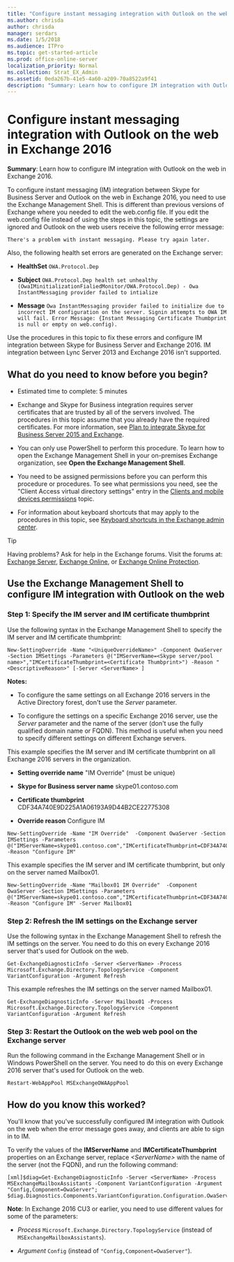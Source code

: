 ```yaml
---
title: "Configure instant messaging integration with Outlook on the web in Exchange 2016"
ms.author: chrisda
author: chrisda
manager: serdars
ms.date: 1/5/2018
ms.audience: ITPro
ms.topic: get-started-article
ms.prod: office-online-server
localization_priority: Normal
ms.collection: Strat_EX_Admin
ms.assetid: 0eda267b-41e5-4a60-a209-70a8522a9f41
description: "Summary: Learn how to configure IM integration with Outlook on the web in Exchange 2016."
---
```


# Configure instant messaging integration with Outlook on the web in Exchange 2016

 **Summary**: Learn how to configure IM integration with Outlook on the web in Exchange 2016.
  
To configure instant messaging (IM) integration between Skype for Business Server and Outlook on the web in Exchange 2016, you need to use the Exchange Management Shell. This is different than previous versions of Exchange where you needed to edit the web.config file. If you edit the web.config file instead of using the steps in this topic, the settings are ignored and Outlook on the web users receive the following error message:
  
 `There's a problem with instant messaging. Please try again later.`
  
Also, the following health set errors are generated on the Exchange server:
  
- **HealthSet** `OWA.Protocol.Dep`
    
- **Subject** `OWA.Protocol.Dep health set unhealthy (OwaIMinitializationFialiedMonitor/OWA.Protocol.Dep) - Owa InstantMessaging provider failed to intialize`
    
- **Message** `Owa InstantMessaging provider failed to initialize due to incorrect IM configuration on the server. Signin attempts to OWA IM will fail. Error Message: {Instant Messaging Certificate Thumbprint is null or empty on web.config).`
    
Use the procedures in this topic to fix these errors and configure IM integration between Skype for Business Server and Exchange 2016. IM integration between Lync Server 2013 and Exchange 2016 isn't supported.
  
## What do you need to know before you begin?

- Estimated time to complete: 5 minutes
    
- Exchange and Skype for Business integration requires server certificates that are trusted by all of the servers involved. The procedures in this topic assume that you already have the required certificates. For more information, see [Plan to integrate Skype for Business Server 2015 and Exchange](https://go.microsoft.com/fwlink/p/?linkid=282082).
    
- You can only use PowerShell to perform this procedure. To learn how to open the Exchange Management Shell in your on-premises Exchange organization, see **Open the Exchange Management Shell**.
    
- You need to be assigned permissions before you can perform this procedure or procedures. To see what permissions you need, see the "Client Access virtual directory settings" entry in the [Clients and mobile devices permissions](../../permissions/feature-permissions/client-and-mobile-device-perms.md) topic. 
    
- For information about keyboard shortcuts that may apply to the procedures in this topic, see [Keyboard shortcuts in the Exchange admin center](../../about-documentation/eac-keyboard-shortcuts.md).
    
> [!TIP]
> Having problems? Ask for help in the Exchange forums. Visit the forums at: [Exchange Server](https://go.microsoft.com/fwlink/p/?linkId=60612), [Exchange Online](https://go.microsoft.com/fwlink/p/?linkId=267542), or [Exchange Online Protection](https://go.microsoft.com/fwlink/p/?linkId=285351). 
  
## Use the Exchange Management Shell to configure IM integration with Outlook on the web

### Step 1: Specify the IM server and IM certificate thumbprint

Use the following syntax in the Exchange Management Shell to specify the IM server and IM certificate thumbprint:
  
```
New-SettingOverride -Name "<UniqueOverrideName>" -Component OwaServer -Section IMSettings -Parameters @("IMServerName=<Skype server/pool  name>","IMCertificateThumbprint=<Certificate Thumbprint>") -Reason "<DescriptiveReason>" [-Server <ServerName> ]
```

 **Notes:**
  
- To configure the same settings on all Exchange 2016 servers in the Active Directory forest, don't use the  _Server_ parameter. 
    
- To configure the settings on a specific Exchange 2016 server, use the  _Server_ parameter and the name of the server (don't use the fully qualified domain name or FQDN). This method is useful when you need to specify different settings on different Exchange servers. 
    
This example specifies the IM server and IM certificate thumbprint on all Exchange 2016 servers in the organization.
  
- **Setting override name** "IM Override" (must be unique) 
    
- **Skype for Business server name** skype01.contoso.com 
    
- **Certificate thumbprint** CDF34A740E9D225A1A06193A9D44B2CE22775308 
    
- **Override reason** Configure IM 
    
```
New-SettingOverride -Name "IM Override"  -Component OwaServer -Section IMSettings -Parameters @("IMServerName=skype01.contoso.com","IMCertificateThumbprint=CDF34A740E9D225A1A06193A9D44B2CE22775308") -Reason "Configure IM"
```

This example specifies the IM server and IM certificate thumbprint, but only on the server named Mailbox01.
  
```
New-SettingOverride -Name "Mailbox01 IM Override"  -Component OwaServer -Section IMSettings -Parameters @("IMServerName=skype01.contoso.com","IMCertificateThumbprint=CDF34A740E9D225A1A06193A9D44B2CE22775308") -Reason "Configure IM" -Server Mailbox01
```

### Step 2: Refresh the IM settings on the Exchange server

Use the following syntax in the Exchange Management Shell to refresh the IM settings on the server. You need to do this on every Exchange 2016 server that's used for Outlook on the web.
  
```
Get-ExchangeDiagnosticInfo -Server <ServerName> -Process Microsoft.Exchange.Directory.TopologyService -Component VariantConfiguration -Argument Refresh
```

This example refreshes the IM settings on the server named Mailbox01.
  
```
Get-ExchangeDiagnosticInfo -Server Mailbox01 -Process Microsoft.Exchange.Directory.TopologyService -Component VariantConfiguration -Argument Refresh
```

### Step 3: Restart the Outlook on the web web pool on the Exchange server

Run the following command in the Exchange Management Shell or in Windows PowerShell on the server. You need to do this on every Exchange 2016 server that's used for Outlook on the web.
  
```
Restart-WebAppPool MSExchangeOWAAppPool
```

## How do you know this worked?

You'll know that you've successfully configured IM integration with Outlook on the web when the error message goes away, and clients are able to sign in to IM.
  
To verify the values of the **IMServerName** and **IMCertificateThumbprint** properties on an Exchange server, replace  _\<ServerName\>_ with the name of the server (not the FQDN), and run the following command: 
  
```
[xml]$diag=Get-ExchangeDiagnosticInfo -Server <ServerName> -Process MSExchangeMailboxAssistants -Component VariantConfiguration -Argument "Config,Component=OwaServer"; $diag.Diagnostics.Components.VariantConfiguration.Configuration.OwaServer.IMSettings
```

 **Note**: In Exchange 2016 CU3 or earlier, you need to use different values for some of the parameters:
  
-  _Process_ `Microsoft.Exchange.Directory.TopologyService` (instead of  `MSExchangeMailboxAssistants`).
    
-  _Argument_ `Config` (instead of  `"Config,Component=OwaServer"`).
    

